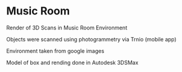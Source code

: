 # Music Room
 Render of 3D Scans in Music Room Environment
 
 Objects were scanned using photogrammetry via Trnio (mobile app)

 Environment taken from google images
 
 Model of box and rending done in Autodesk 3DSMax
 
